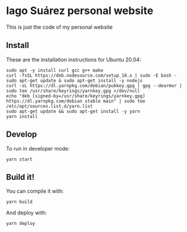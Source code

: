 # Iago Suárez personal website

This is just the code of my personal website

## Install

These are the installation instructions for Ubuntu 20.04:

```
sudo apt -y install curl gcc g++ make
curl -fsSL https://deb.nodesource.com/setup_18.x | sudo -E bash -
sudo apt-get update & sudo apt-get install -y nodejs
curl -sL https://dl.yarnpkg.com/debian/pubkey.gpg | gpg --dearmor | sudo tee /usr/share/keyrings/yarnkey.gpg >/dev/null
echo "deb [signed-by=/usr/share/keyrings/yarnkey.gpg] https://dl.yarnpkg.com/debian stable main" | sudo tee /etc/apt/sources.list.d/yarn.list
sudo apt-get update && sudo apt-get install -y yarn
yarn install
```

## Develop

To run in developer mode:

```
yarn start
```

## Build it!

You can compile it with:

```
yarn build
```

And deploy with:

```
yarn deploy
```

